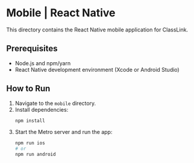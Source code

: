 # Mobile | React Native

This directory contains the React Native mobile application for ClassLink.

## Prerequisites
- Node.js and npm/yarn
- React Native development environment (Xcode or Android Studio)

## How to Run
1.  Navigate to the `mobile` directory.
2.  Install dependencies:
    ```bash
    npm install
    ```
3.  Start the Metro server and run the app:
    ```bash
    npm run ios
    # or
    npm run android
    ```